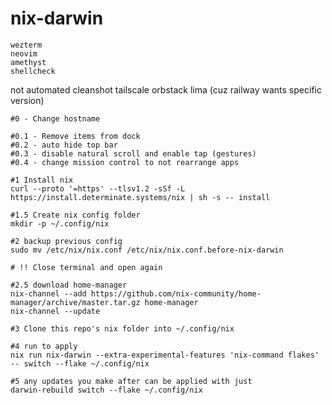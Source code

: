 # nix-darwin

    wezterm
    neovim
    amethyst
    shellcheck

not automated
    cleanshot
    tailscale
    orbstack
    lima (cuz railway wants specific version)

```
#0 - Change hostname

#0.1 - Remove items from dock
#0.2 - auto hide top bar
#0.3 - disable natural scroll and enable tap (gestures)
#0.4 - change mission control to not rearrange apps

#1 Install nix
curl --proto '=https' --tlsv1.2 -sSf -L https://install.determinate.systems/nix | sh -s -- install

#1.5 Create nix config folder
mkdir -p ~/.config/nix

#2 backup previous config
sudo mv /etc/nix/nix.conf /etc/nix/nix.conf.before-nix-darwin

# !! Close terminal and open again

#2.5 download home-manager
nix-channel --add https://github.com/nix-community/home-manager/archive/master.tar.gz home-manager
nix-channel --update

#3 Clone this repo's nix folder into ~/.config/nix

#4 run to apply
nix run nix-darwin --extra-experimental-features 'nix-command flakes' -- switch --flake ~/.config/nix

#5 any updates you make after can be applied with just 
darwin-rebuild switch --flake ~/.config/nix
```

